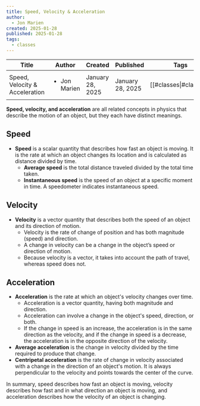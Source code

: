 ```yaml
---
title: Speed, Velocity & Acceleration
author:
  - Jon Marien
created: 2025-01-28
published: 2025-01-28
tags:
  - classes
---
```


| Title                          | Author                       | Created          | Published        | Tags                   |
| ------------------------------ | ---------------------------- | ---------------- | ---------------- | ---------------------- |
| Speed, Velocity & Acceleration | <ul><li>Jon Marien</li></ul> | January 28, 2025 | January 28, 2025 | [[#classes\|#classes]] |
**Speed, velocity, and acceleration** are all related concepts in physics that describe the motion of an object, but they each have distinct meanings.

## Speed
- **Speed** is a scalar quantity that describes how fast an object is moving. It is the rate at which an object changes its location and is calculated as distance divided by time.
	- **Average speed** is the total distance traveled divided by the total time taken.
	- **Instantaneous speed** is the speed of an object at a specific moment in time. A speedometer indicates instantaneous speed.
## Velocity
- **Velocity** is a vector quantity that describes both the speed of an object and its direction of motion.
	- Velocity is the rate of change of position and has both magnitude (speed) and direction.
	- A change in velocity can be a change in the object’s speed or direction of motion.
	- Because velocity is a vector, it takes into account the path of travel, whereas speed does not.
## Acceleration
- **Acceleration** is the rate at which an object's velocity changes over time.
	- Acceleration is a vector quantity, having both magnitude and direction.
	- Acceleration can involve a change in the object's speed, direction, or both.
	- If the change in speed is an increase, the acceleration is in the same direction as the velocity, and if the change in speed is a decrease, the acceleration is in the opposite direction of the velocity.
- **Average acceleration** is the change in velocity divided by the time required to produce that change.
- **Centripetal acceleration** is the rate of change in velocity associated with a change in the direction of an object's motion. It is always perpendicular to the velocity and points towards the center of the curve.

In summary, speed describes how fast an object is moving, velocity describes how fast and in what direction an object is moving, and acceleration describes how the velocity of an object is changing.
